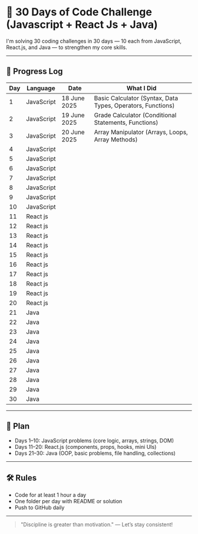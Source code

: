 # 🚀 30 Days of Code Challenge (Javascript + React Js + Java)

I'm solving 30 coding challenges in 30 days — 10 each from JavaScript, React.js, and Java — to strengthen my core skills.

---

## 📅 Progress Log

| Day | Language     | Date        | What I Did                                                          |
|-----|--------------|------------ |-------------------------------------------------------------------- |
| 1   | JavaScript   |18 June 2025 | Basic Calculator (Syntax, Data Types, Operators, Functions)         |
| 2   | JavaScript   |19 June 2025 | Grade Calculator (Conditional Statements, Functions)                |
| 3   | JavaScript   |20 June 2025 | Array Manipulator (Arrays, Loops, Array Methods)                    |
| 4   | JavaScript   |             |                                                                     |
| 5   | JavaScript   |             |                                                                     |
| 6   | JavaScript   |             |                                                                     |
| 7   | JavaScript   |             |                                                                     |
| 8   | JavaScript   |             |                                                                     |                                 
| 9   | JavaScript   |             |                                                                     |                                 
| 10  | JavaScript   |             |                                                                     |                                  
| 11  | React js     |             |                                                                     |                                  
| 12  | React js     |             |                                                                     |                                  
| 13  | React js     |             |                                                                     |
| 14  | React js     |             |                                                                     |
| 15  | React js     |             |                                                                     |
| 16  | React js     |             |                                                                     |
| 17  | React js     |             |                                                                     |
| 18  | React js     |             |                                                                     |
| 19  | React js     |             |                                                                     |
| 20  | React js     |             |                                                                     |
| 21  | Java         |             |                                                                     |
| 22  | Java         |             |                                                                     |
| 23  | Java         |             |                                                                     |
| 24  | Java         |             |                                                                     |
| 25  | Java         |             |                                                                     |
| 26  | Java         |             |                                                                     |
| 27  | Java         |             |                                                                     |
| 28  | Java         |             |                                                                     |
| 29  | Java         |             |                                                                     |
| 30  | Java         |             |                                                                     |


---

## 🎯 Plan

- Days 1–10: JavaScript problems (core logic, arrays, strings, DOM)
- Days 11–20: React.js (components, props, hooks, mini UIs)
- Days 21–30: Java (OOP, basic problems, file handling, collections)

---

## 🛠️ Rules

- Code for at least 1 hour a day
- One folder per day with README or solution
- Push to GitHub daily

---

> "Discipline is greater than motivation." — Let’s stay consistent!
